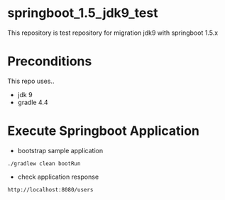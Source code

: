 # springboot_1.5_jdk9_test
This repository is test repository for migration jdk9 with springboot 1.5.x

# Preconditions
This repo uses..
* jdk 9
* gradle 4.4

# Execute Springboot Application

* bootstrap sample application
```
./gradlew clean bootRun
```

* check application response 

```
http://localhost:8080/users
```